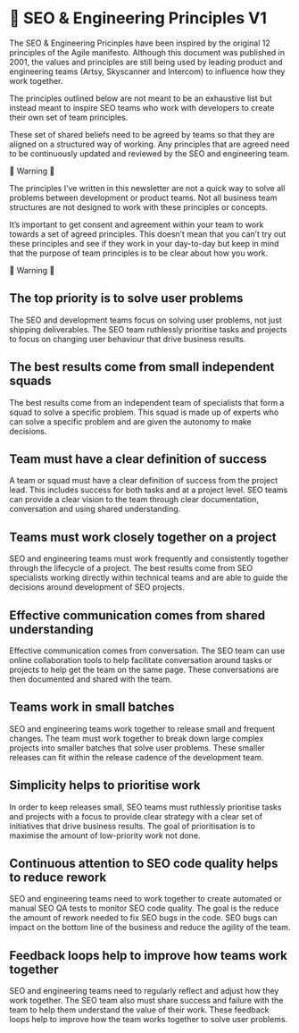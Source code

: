 # 🐙 SEO & Engineering Principles V1

The SEO & Engineering Pricinples have been inspired by the original 12 principles of the Agile manifesto. Although this document was published in 2001, the values and principles are still being used by leading product and engineering teams (Artsy, Skyscanner and Intercom) to influence how they work together.

The principles outlined below are not meant to be an exhaustive list but instead meant to inspire SEO teams who work with developers to create their own set of team principles. 

These set of shared beliefs need to be agreed by teams so that they are aligned on a structured way of working.
Any principles that are agreed need to be continuously updated and reviewed by the SEO and engineering team.

🚨 Warning 🚨

The principles I’ve written in this newsletter are not a quick way to solve all problems between development or product teams. Not all business team structures are not designed to work with these principles or concepts.

It’s important to get consent and agreement within your team to work towards a set of agreed principles. This doesn’t mean that you can’t try out these principles and see if they work in your day-to-day but keep in mind that the purpose of team principles is to be clear about how you work.

🚨 Warning 🚨

## The top priority is to solve user problems

The SEO and development teams focus on solving user problems, not just shipping deliverables. The SEO team ruthlessly prioritise tasks and projects to focus on changing user behaviour that drive business results.

## The best results come from small independent squads

The best results come from an independent team of specialists that form a squad to solve a specific problem. This squad is made up of experts who can solve a specific problem and are given the autonomy to make decisions. 

## Team must have a clear definition of success

A team or squad must have a clear definition of success from the project lead. This includes success for both tasks and at a project level. SEO teams can provide a clear vision to the team through clear documentation, conversation and using shared understanding.

## Teams must work closely together on a project

SEO and engineering teams must work frequently and consistently together through the lifecycle of a project. The best results come from SEO specialists working directly within technical teams and are able to guide the decisions around development of SEO projects.

## Effective communication comes from shared understanding

Effective communication comes from conversation. The SEO team can use online collaboration tools to help facilitate conversation around tasks or projects to help get the team on the same page. These conversations are then documented and shared with the team.

## Teams work in small batches

SEO and engineering teams work together to release small and frequent changes. The team must work together to break down large complex projects into smaller batches that solve user problems. These smaller releases can fit within the release cadence of the development team.

## Simplicity helps to prioritise work

In order to keep releases small, SEO teams must ruthlessly prioritise tasks and projects with a focus to provide clear strategy with a clear set of initiatives that drive business results. The goal of prioritisation is to maximise the amount of low-priority work not done.

## Continuous attention to SEO code quality helps to reduce rework

SEO and engineering teams need to work together to create automated or manual SEO QA tests to monitor SEO code quality. The goal is the reduce the amount of rework needed to fix SEO bugs in the code. SEO bugs can impact on the bottom line of the business and reduce the agility of the team.

## Feedback loops help to improve how teams work together

SEO and engineering teams need to regularly reflect and adjust how they work together. The SEO team also must share success and failure with the team to help them understand the value of their work.
These feedback loops help to improve how the team works together to solve user problems.
